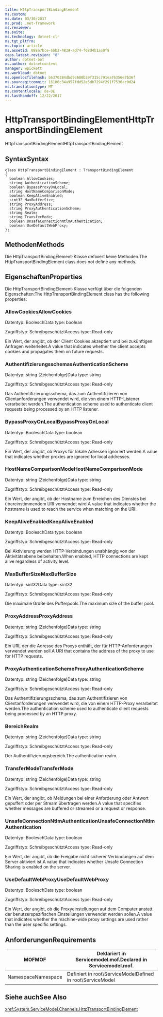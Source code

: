 ```yaml
---
title: HttpTransportBindingElement
ms.custom: 
ms.date: 03/30/2017
ms.prod: .net-framework
ms.reviewer: 
ms.suite: 
ms.technology: dotnet-clr
ms.tgt_pltfrm: 
ms.topic: article
ms.assetid: 088a7bce-6bb2-4839-ad74-f68d4b1aa0f9
caps.latest.revision: "8"
author: dotnet-bot
ms.author: dotnetcontent
manager: wpickett
ms.workload: dotnet
ms.openlocfilehash: b6370284dbd9c680b29f315c791ea76356e7b36f
ms.sourcegitcommit: 16186c34a957fdd52e5db7294f291f7530ac9d24
ms.translationtype: MT
ms.contentlocale: de-DE
ms.lasthandoff: 12/22/2017
---
```

# <a name="httptransportbindingelement"></a><span data-ttu-id="161f8-102">HttpTransportBindingElement</span><span class="sxs-lookup"><span data-stu-id="161f8-102">HttpTransportBindingElement</span></span>
<span data-ttu-id="161f8-103">HttpTransportBindingElement</span><span class="sxs-lookup"><span data-stu-id="161f8-103">HttpTransportBindingElement</span></span>  
  
## <a name="syntax"></a><span data-ttu-id="161f8-104">Syntax</span><span class="sxs-lookup"><span data-stu-id="161f8-104">Syntax</span></span>  
  
```  
class HttpTransportBindingElement : TransportBindingElement  
{  
  boolean AllowCookies;  
  string AuthenticationScheme;  
  boolean BypassProxyOnLocal;  
  string HostNameComparisonMode;  
  boolean KeepAliveEnabled;  
  sint32 MaxBufferSize;  
  string ProxyAddress;  
  string ProxyAuthenticationScheme;  
  string Realm;  
  string TransferMode;  
  boolean UnsafeConnectionNtlmAuthentication;  
  boolean UseDefaultWebProxy;  
};  
```  
  
## <a name="methods"></a><span data-ttu-id="161f8-105">Methoden</span><span class="sxs-lookup"><span data-stu-id="161f8-105">Methods</span></span>  
 <span data-ttu-id="161f8-106">Die HttpTransportBindingElement-Klasse definiert keine Methoden.</span><span class="sxs-lookup"><span data-stu-id="161f8-106">The HttpTransportBindingElement class does not define any methods.</span></span>  
  
## <a name="properties"></a><span data-ttu-id="161f8-107">Eigenschaften</span><span class="sxs-lookup"><span data-stu-id="161f8-107">Properties</span></span>  
 <span data-ttu-id="161f8-108">Die HttpTransportBindingElement-Klasse verfügt über die folgenden Eigenschaften:</span><span class="sxs-lookup"><span data-stu-id="161f8-108">The HttpTransportBindingElement class has the following properties:</span></span>  
  
### <a name="allowcookies"></a><span data-ttu-id="161f8-109">AllowCookies</span><span class="sxs-lookup"><span data-stu-id="161f8-109">AllowCookies</span></span>  
 <span data-ttu-id="161f8-110">Datentyp: Boolesch</span><span class="sxs-lookup"><span data-stu-id="161f8-110">Data type: boolean</span></span>  
  
 <span data-ttu-id="161f8-111">Zugriffstyp: Schreibgeschützt</span><span class="sxs-lookup"><span data-stu-id="161f8-111">Access type: Read-only</span></span>  
  
 <span data-ttu-id="161f8-112">Ein Wert, der angibt, ob der Client Cookies akzeptiert und bei zukünftigen Anfragen weiterleitet.</span><span class="sxs-lookup"><span data-stu-id="161f8-112">A value that indicates whether the client accepts cookies and propagates them on future requests.</span></span>  
  
### <a name="authenticationscheme"></a><span data-ttu-id="161f8-113">Authentifizierungsschemas</span><span class="sxs-lookup"><span data-stu-id="161f8-113">AuthenticationScheme</span></span>  
 <span data-ttu-id="161f8-114">Datentyp: string (Zeichenfolge)</span><span class="sxs-lookup"><span data-stu-id="161f8-114">Data type: string</span></span>  
  
 <span data-ttu-id="161f8-115">Zugriffstyp: Schreibgeschützt</span><span class="sxs-lookup"><span data-stu-id="161f8-115">Access type: Read-only</span></span>  
  
 <span data-ttu-id="161f8-116">Das Authentifizierungsschema, das zum Authentifizieren von Clientanforderungen verwendet wird, die von einem HTTP-Listener verarbeitet werden.</span><span class="sxs-lookup"><span data-stu-id="161f8-116">The authentication scheme used to authenticate client requests being processed by an HTTP listener.</span></span>  
  
### <a name="bypassproxyonlocal"></a><span data-ttu-id="161f8-117">BypassProxyOnLocal</span><span class="sxs-lookup"><span data-stu-id="161f8-117">BypassProxyOnLocal</span></span>  
 <span data-ttu-id="161f8-118">Datentyp: Boolesch</span><span class="sxs-lookup"><span data-stu-id="161f8-118">Data type: boolean</span></span>  
  
 <span data-ttu-id="161f8-119">Zugriffstyp: Schreibgeschützt</span><span class="sxs-lookup"><span data-stu-id="161f8-119">Access type: Read-only</span></span>  
  
 <span data-ttu-id="161f8-120">Ein Wert, der angibt, ob Proxys für lokale Adressen ignoriert werden.</span><span class="sxs-lookup"><span data-stu-id="161f8-120">A value that indicates whether proxies are ignored for local addresses.</span></span>  
  
### <a name="hostnamecomparisonmode"></a><span data-ttu-id="161f8-121">HostNameComparisonMode</span><span class="sxs-lookup"><span data-stu-id="161f8-121">HostNameComparisonMode</span></span>  
 <span data-ttu-id="161f8-122">Datentyp: string (Zeichenfolge)</span><span class="sxs-lookup"><span data-stu-id="161f8-122">Data type: string</span></span>  
  
 <span data-ttu-id="161f8-123">Zugriffstyp: Schreibgeschützt</span><span class="sxs-lookup"><span data-stu-id="161f8-123">Access type: Read-only</span></span>  
  
 <span data-ttu-id="161f8-124">Ein Wert, der angibt, ob der Hostname zum Erreichen des Dienstes bei übereinstimmendem URI verwendet wird.</span><span class="sxs-lookup"><span data-stu-id="161f8-124">A value that indicates whether the hostname is used to reach the service when matching on the URI.</span></span>  
  
### <a name="keepaliveenabled"></a><span data-ttu-id="161f8-125">KeepAliveEnabled</span><span class="sxs-lookup"><span data-stu-id="161f8-125">KeepAliveEnabled</span></span>  
 <span data-ttu-id="161f8-126">Datentyp: Boolesch</span><span class="sxs-lookup"><span data-stu-id="161f8-126">Data type: boolean</span></span>  
  
 <span data-ttu-id="161f8-127">Zugriffstyp: Schreibgeschützt</span><span class="sxs-lookup"><span data-stu-id="161f8-127">Access type: Read-only</span></span>  
  
 <span data-ttu-id="161f8-128">Bei Aktivierung werden HTTP-Verbindungen unabhängig von der Aktivitätsebene beibehalten.</span><span class="sxs-lookup"><span data-stu-id="161f8-128">When enabled, HTTP connections are kept alive regardless of activity level.</span></span>  
  
### <a name="maxbuffersize"></a><span data-ttu-id="161f8-129">MaxBufferSize</span><span class="sxs-lookup"><span data-stu-id="161f8-129">MaxBufferSize</span></span>  
 <span data-ttu-id="161f8-130">Datentyp: sint32</span><span class="sxs-lookup"><span data-stu-id="161f8-130">Data type: sint32</span></span>  
  
 <span data-ttu-id="161f8-131">Zugriffstyp: Schreibgeschützt</span><span class="sxs-lookup"><span data-stu-id="161f8-131">Access type: Read-only</span></span>  
  
 <span data-ttu-id="161f8-132">Die maximale Größe des Pufferpools.</span><span class="sxs-lookup"><span data-stu-id="161f8-132">The maximum size of the buffer pool.</span></span>  
  
### <a name="proxyaddress"></a><span data-ttu-id="161f8-133">ProxyAddress</span><span class="sxs-lookup"><span data-stu-id="161f8-133">ProxyAddress</span></span>  
 <span data-ttu-id="161f8-134">Datentyp: string (Zeichenfolge)</span><span class="sxs-lookup"><span data-stu-id="161f8-134">Data type: string</span></span>  
  
 <span data-ttu-id="161f8-135">Zugriffstyp: Schreibgeschützt</span><span class="sxs-lookup"><span data-stu-id="161f8-135">Access type: Read-only</span></span>  
  
 <span data-ttu-id="161f8-136">Ein URI, der die Adresse des Proxys enthält, der für HTTP-Anforderungen verwendet werden soll.</span><span class="sxs-lookup"><span data-stu-id="161f8-136">A URI that contains the address of the proxy to use for HTTP requests.</span></span>  
  
### <a name="proxyauthenticationscheme"></a><span data-ttu-id="161f8-137">ProxyAuthenticationScheme</span><span class="sxs-lookup"><span data-stu-id="161f8-137">ProxyAuthenticationScheme</span></span>  
 <span data-ttu-id="161f8-138">Datentyp: string (Zeichenfolge)</span><span class="sxs-lookup"><span data-stu-id="161f8-138">Data type: string</span></span>  
  
 <span data-ttu-id="161f8-139">Zugriffstyp: Schreibgeschützt</span><span class="sxs-lookup"><span data-stu-id="161f8-139">Access type: Read-only</span></span>  
  
 <span data-ttu-id="161f8-140">Das Authentifizierungsschema, das zum Authentifizieren von Clientanforderungen verwendet wird, die von einem HTTP-Proxy verarbeitet werden.</span><span class="sxs-lookup"><span data-stu-id="161f8-140">The authentication scheme used to authenticate client requests being processed by an HTTP proxy.</span></span>  
  
### <a name="realm"></a><span data-ttu-id="161f8-141">Bereich</span><span class="sxs-lookup"><span data-stu-id="161f8-141">Realm</span></span>  
 <span data-ttu-id="161f8-142">Datentyp: string (Zeichenfolge)</span><span class="sxs-lookup"><span data-stu-id="161f8-142">Data type: string</span></span>  
  
 <span data-ttu-id="161f8-143">Zugriffstyp: Schreibgeschützt</span><span class="sxs-lookup"><span data-stu-id="161f8-143">Access type: Read-only</span></span>  
  
 <span data-ttu-id="161f8-144">Der Authentifizierungsbereich.</span><span class="sxs-lookup"><span data-stu-id="161f8-144">The authentication realm.</span></span>  
  
### <a name="transfermode"></a><span data-ttu-id="161f8-145">TransferMode</span><span class="sxs-lookup"><span data-stu-id="161f8-145">TransferMode</span></span>  
 <span data-ttu-id="161f8-146">Datentyp: string (Zeichenfolge)</span><span class="sxs-lookup"><span data-stu-id="161f8-146">Data type: string</span></span>  
  
 <span data-ttu-id="161f8-147">Zugriffstyp: Schreibgeschützt</span><span class="sxs-lookup"><span data-stu-id="161f8-147">Access type: Read-only</span></span>  
  
 <span data-ttu-id="161f8-148">Ein Wert, der angibt, ob Meldungen bei einer Anforderung oder Antwort gepuffert oder per Stream übertragen werden.</span><span class="sxs-lookup"><span data-stu-id="161f8-148">A value that specifies whether messages are buffered or streamed or a request or response.</span></span>  
  
### <a name="unsafeconnectionntlmauthentication"></a><span data-ttu-id="161f8-149">UnsafeConnectionNtlmAuthentication</span><span class="sxs-lookup"><span data-stu-id="161f8-149">UnsafeConnectionNtlmAuthentication</span></span>  
 <span data-ttu-id="161f8-150">Datentyp: Boolesch</span><span class="sxs-lookup"><span data-stu-id="161f8-150">Data type: boolean</span></span>  
  
 <span data-ttu-id="161f8-151">Zugriffstyp: Schreibgeschützt</span><span class="sxs-lookup"><span data-stu-id="161f8-151">Access type: Read-only</span></span>  
  
 <span data-ttu-id="161f8-152">Ein Wert, der angibt, ob die Freigabe nicht sicherer Verbindungen auf dem Server aktiviert ist.</span><span class="sxs-lookup"><span data-stu-id="161f8-152">A value that indicates whether Unsafe Connection Sharing is enabled on the server.</span></span>  
  
### <a name="usedefaultwebproxy"></a><span data-ttu-id="161f8-153">UseDefaultWebProxy</span><span class="sxs-lookup"><span data-stu-id="161f8-153">UseDefaultWebProxy</span></span>  
 <span data-ttu-id="161f8-154">Datentyp: Boolesch</span><span class="sxs-lookup"><span data-stu-id="161f8-154">Data type: boolean</span></span>  
  
 <span data-ttu-id="161f8-155">Zugriffstyp: Schreibgeschützt</span><span class="sxs-lookup"><span data-stu-id="161f8-155">Access type: Read-only</span></span>  
  
 <span data-ttu-id="161f8-156">Ein Wert, der angibt, ob die Proxyeinstellungen auf dem Computer anstatt der benutzerspezifischen Einstellungen verwendet werden sollen.</span><span class="sxs-lookup"><span data-stu-id="161f8-156">A value that indicates whether the machine-wide proxy settings are used rather than the user specific settings.</span></span>  
  
## <a name="requirements"></a><span data-ttu-id="161f8-157">Anforderungen</span><span class="sxs-lookup"><span data-stu-id="161f8-157">Requirements</span></span>  
  
|<span data-ttu-id="161f8-158">MOF</span><span class="sxs-lookup"><span data-stu-id="161f8-158">MOF</span></span>|<span data-ttu-id="161f8-159">Deklariert in Servicemodel.mof.</span><span class="sxs-lookup"><span data-stu-id="161f8-159">Declared in Servicemodel.mof.</span></span>|  
|---------|-----------------------------------|  
|<span data-ttu-id="161f8-160">Namespace</span><span class="sxs-lookup"><span data-stu-id="161f8-160">Namespace</span></span>|<span data-ttu-id="161f8-161">Definiert in root\ServiceModel</span><span class="sxs-lookup"><span data-stu-id="161f8-161">Defined in root\ServiceModel</span></span>|  
  
## <a name="see-also"></a><span data-ttu-id="161f8-162">Siehe auch</span><span class="sxs-lookup"><span data-stu-id="161f8-162">See Also</span></span>  
 <xref:System.ServiceModel.Channels.HttpTransportBindingElement>
